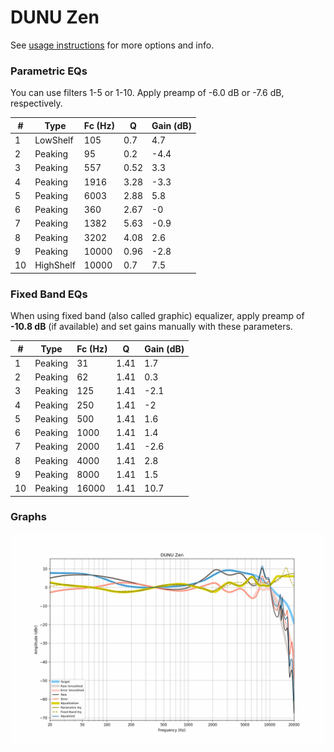 # DUNU Zen
See [usage instructions](https://github.com/jaakkopasanen/AutoEq#usage) for more options and info.

### Parametric EQs
You can use filters 1-5 or 1-10. Apply preamp of -6.0 dB or -7.6 dB, respectively.

|   # | Type      |   Fc (Hz) |    Q |   Gain (dB) |
|-----|-----------|-----------|------|-------------|
|   1 | LowShelf  |       105 | 0.7  |         4.7 |
|   2 | Peaking   |        95 | 0.2  |        -4.4 |
|   3 | Peaking   |       557 | 0.52 |         3.3 |
|   4 | Peaking   |      1916 | 3.28 |        -3.3 |
|   5 | Peaking   |      6003 | 2.88 |         5.8 |
|   6 | Peaking   |       360 | 2.67 |        -0   |
|   7 | Peaking   |      1382 | 5.63 |        -0.9 |
|   8 | Peaking   |      3202 | 4.08 |         2.6 |
|   9 | Peaking   |     10000 | 0.96 |        -2.8 |
|  10 | HighShelf |     10000 | 0.7  |         7.5 |

### Fixed Band EQs
When using fixed band (also called graphic) equalizer, apply preamp of **-10.8 dB** (if available) and set gains manually with these parameters.

|   # | Type    |   Fc (Hz) |    Q |   Gain (dB) |
|-----|---------|-----------|------|-------------|
|   1 | Peaking |        31 | 1.41 |         1.7 |
|   2 | Peaking |        62 | 1.41 |         0.3 |
|   3 | Peaking |       125 | 1.41 |        -2.1 |
|   4 | Peaking |       250 | 1.41 |        -2   |
|   5 | Peaking |       500 | 1.41 |         1.6 |
|   6 | Peaking |      1000 | 1.41 |         1.4 |
|   7 | Peaking |      2000 | 1.41 |        -2.6 |
|   8 | Peaking |      4000 | 1.41 |         2.8 |
|   9 | Peaking |      8000 | 1.41 |         1.5 |
|  10 | Peaking |     16000 | 1.41 |        10.7 |

### Graphs
![](./DUNU%20Zen.png)
